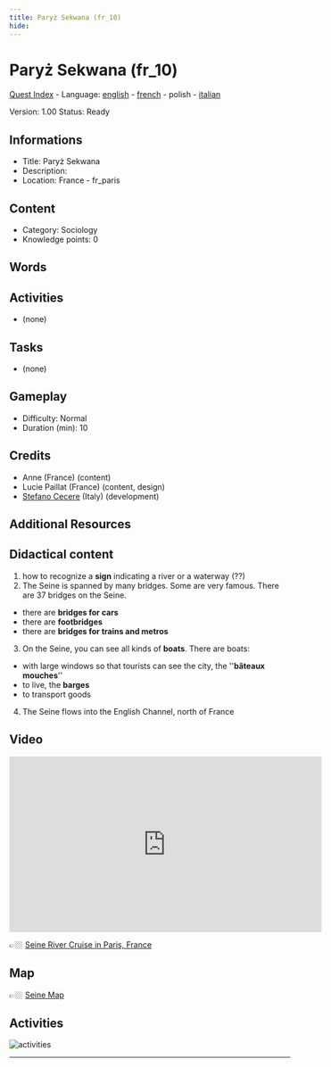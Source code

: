 ```yaml
---
title: Paryż Sekwana (fr_10)
hide:
---
```


# Paryż Sekwana (fr_10)
[Quest Index](./index.pl.md) - Language: [english](./fr_10.md) - [french](./fr_10.fr.md) - polish - [italian](./fr_10.it.md)

Version: 1.00
Status: Ready

## Informations

- Title: Paryż Sekwana
- Description: 
- Location: France - fr_paris
## Content
- Category: Sociology
- Knowledge points: 0
## Words
## Activities
- (none)

## Tasks
- (none)
## Gameplay
- Difficulty: Normal
- Duration (min): 10
## Credits
- Anne (France) (content)
- Lucie Paillat (France) (content, design)
- [Stefano Cecere](https://stefanocecere.com) (Italy) (development)

## Additional Resources

## Didactical content

1. how to recognize a **sign** indicating a river or a waterway (??)
2. The Seine is spanned by many bridges. Some are very famous. There are 37 bridges on the Seine.
- there are **bridges for cars**  
- there are **footbridges**  
- there are **bridges for trains and metros**
3. On the Seine, you can see all kinds of **boats**. There are boats:
- with large windows so that tourists can see the city, the ''**bâteaux  mouches**''  
- to live, the **barges**  
- to transport goods  
4. The Seine flows into the English Channel, north of France

## Video

<iframe width="560" height="315" src="https://www.youtube.com/embed/RGOFuzdol9Q?si=rGWg53DhcCsMiMdi" title="YouTube video player" frameborder="0" allow="accelerometer; autoplay; clipboard-write; encrypted-media; gyroscope; picture-in-picture; web-share" referrerpolicy="strict-origin-when-cross-origin" allowfullscreen></iframe>

👉🏼 [Seine River Cruise in Paris, France ](https://www.youtube.com/watch?v=RGOFuzdol9Q)

## Map

👉🏼 [Seine Map](https://en.wikipedia.org/wiki/Seine#/map/0)

## Activities

![activities](https://tulamama.com/wp-content/uploads/2020/03/Park-Maze.jpg)


---

